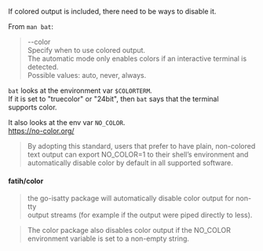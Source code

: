 If colored output is included, there need to be ways to disable it.

From `man bat`:
> --color <when>\
Specify when to use colored output.\
The automatic mode only enables colors if an interactive terminal is  detected.\
Possible  values: auto, never, always.

`bat` looks at the environment var `$COLORTERM`.\
If it is set to "truecolor" or "24bit", then `bat` says that the terminal \
supports color.

It also looks at the env var `NO_COLOR`. \
https://no-color.org/

> By adopting this standard, users that prefer to have plain, non-colored \
text output can export NO_COLOR=1 to their shell’s environment and \
automatically disable color by default in all supported software.

#### fatih/color

> the go-isatty package will automatically disable color output for non-tty \
output streams (for example if the output were piped directly to less).

> The color package also disables color output if the NO_COLOR environment variable is set to a non-empty string.
